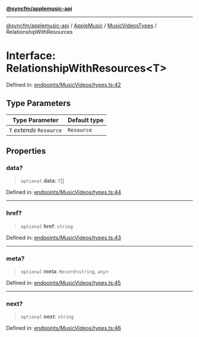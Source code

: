 [**@syncfm/applemusic-api**](../../../../../../README.md)

***

[@syncfm/applemusic-api](../../../../../../globals.md) / [AppleMusic](../../../README.md) / [MusicVideosTypes](../README.md) / RelationshipWithResources

# Interface: RelationshipWithResources\<T\>

Defined in: [endpoints/MusicVideos/types.ts:42](https://github.com/sync-fm/applemusic-api/blob/9ff258d5e3837a0cb0f9914911c5614d92f344ed/src/endpoints/MusicVideos/types.ts#L42)

## Type Parameters

| Type Parameter | Default type |
| ------ | ------ |
| `T` *extends* `Resource` | `Resource` |

## Properties

### data?

> `optional` **data**: `T`[]

Defined in: [endpoints/MusicVideos/types.ts:44](https://github.com/sync-fm/applemusic-api/blob/9ff258d5e3837a0cb0f9914911c5614d92f344ed/src/endpoints/MusicVideos/types.ts#L44)

***

### href?

> `optional` **href**: `string`

Defined in: [endpoints/MusicVideos/types.ts:43](https://github.com/sync-fm/applemusic-api/blob/9ff258d5e3837a0cb0f9914911c5614d92f344ed/src/endpoints/MusicVideos/types.ts#L43)

***

### meta?

> `optional` **meta**: `Record`\<`string`, `any`\>

Defined in: [endpoints/MusicVideos/types.ts:45](https://github.com/sync-fm/applemusic-api/blob/9ff258d5e3837a0cb0f9914911c5614d92f344ed/src/endpoints/MusicVideos/types.ts#L45)

***

### next?

> `optional` **next**: `string`

Defined in: [endpoints/MusicVideos/types.ts:46](https://github.com/sync-fm/applemusic-api/blob/9ff258d5e3837a0cb0f9914911c5614d92f344ed/src/endpoints/MusicVideos/types.ts#L46)
